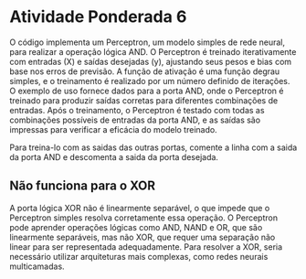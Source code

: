 # Atividade Ponderada 6

O código implementa um Perceptron, um modelo simples de rede neural, para realizar a operação lógica AND. O Perceptron é treinado iterativamente com entradas (X) e saídas desejadas (y), ajustando seus pesos e bias com base nos erros de previsão. A função de ativação é uma função degrau simples, e o treinamento é realizado por um número definido de iterações. O exemplo de uso fornece dados para a porta AND, onde o Perceptron é treinado para produzir saídas corretas para diferentes combinações de entradas. Após o treinamento, o Perceptron é testado com todas as combinações possíveis de entradas da porta AND, e as saídas são impressas para verificar a eficácia do modelo treinado.

Para treina-lo com as saidas das outras portas, comente a linha com a saida da porta AND e descomenta a saida da porta desejada.

## Não funciona para o XOR

A porta lógica XOR não é linearmente separável, o que impede que o Perceptron simples resolva corretamente essa operação. O Perceptron pode aprender operações lógicas como AND, NAND e OR, que são linearmente separáveis, mas não XOR, que requer uma separação não linear para ser representada adequadamente. Para resolver a XOR, seria necessário utilizar arquiteturas mais complexas, como redes neurais multicamadas.

